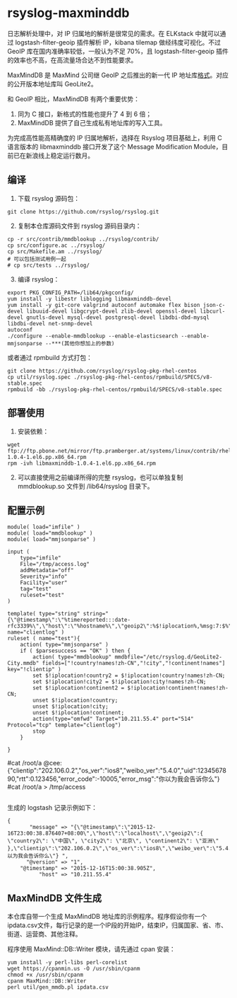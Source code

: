 # rsyslog-maxminddb

日志解析处理中，对 IP 归属地的解析是很常见的需求。在 ELKstack 中就可以通过 logstash-filter-geoip 插件解析 IP，kibana tilemap 做经纬度可视化。不过 GeoIP 库在国内准确率较低，一般认为不足 70%，且 logstash-filter-geoip 插件的效率也不高，在高流量场合达不到性能要求。

MaxMindDB 是 MaxMind 公司继 GeoIP 之后推出的新一代 IP 地址库[格式](http://maxmind.github.io/MaxMind-DB/)。对应的公开版本地址库叫 GeoLite2。

和 GeoIP 相比，MaxMindDB 有两个重要优势：

1. 同为 C 接口，新格式的性能也提升了 4 到 6 倍；
2. MaxMindDB 提供了自己生成私有地址库的写入工具。

为完成高性能高精确度的 IP 归属地解析，选择在 Rsyslog 项目基础上，利用 C 语言版本的 libmaxminddb 接口开发了这个 Message Modification Module，目前已在新浪线上稳定运行数月。

## 编译

1. 下载 rsyslog 源码包：
```
git clone https://github.com/rsyslog/rsyslog.git
```
2. 复制本仓库源码文件到 rsyslog 源码目录内：
```
cp -r src/contrib/mmdblookup ../rsyslog/contrib/
cp src/configure.ac ../rsyslog/
cp src/Makefile.am ../rsyslog/
# 可以包括测试用例一起
# cp src/tests ../rsyslog/
```
3. 编译 rsyslog：
```
export PKG_CONFIG_PATH=/lib64/pkgconfig/
yum install -y libestr liblogging libmaxminddb-devel
yum install -y git-core valgrind autoconf automake flex bison json-c-devel libuuid-devel libgcrypt-devel zlib-devel openssl-devel libcurl-devel gnutls-devel mysql-devel postgresql-devel libdbi-dbd-mysql libdbi-devel net-snmp-devel
autoconf
./configure --enable-mmdblookup --enable-elasticsearch --enable-mmjsonparse --***(其他你想加上的参数)
```

或者通过 rpmbuild 方式打包：
```
git clone https://github.com/rsyslog/rsyslog-pkg-rhel-centos
cp util/rsyslog.spec ./rsyslog-pkg-rhel-centos/rpmbuild/SPECS/v8-stable.spec
rpmbuild -bb ./rsyslog-pkg-rhel-centos/rpmbuild/SPECS/v8-stable.spec
```

## 部署使用

1. 安装依赖：
```
wget ftp://ftp.pbone.net/mirror/ftp.pramberger.at/systems/linux/contrib/rhel6/x86_64/libmaxminddb-1.0.4-1.el6.pp.x86_64.rpm
rpm -ivh libmaxminddb-1.0.4-1.el6.pp.x86_64.rpm
```
2. 可以直接使用之前编译所得的完整 rsyslog，也可以单独复制 mmdblookup.so 文件到 /lib64/rsyslog 目录下。

## 配置示例


```
module( load="imfile" )
module( load="mmdblookup" )
module( load="mmjsonparse" )

input (
	type="imfile"
	File="/tmp/access.log"
	addMetadata="off"
	Severity="info"
	Facility="user"
	tag="test"
	ruleset="test"
)

template( type="string" string="{\"@timestamp\":\"%timereported:::date-rfc3339%\",\"host\":\"%hostname%\",\"geoip2\":%$!iplocation%,%msg:7:$%" name="clientlog" )
ruleset ( name="test"){
	action( type="mmjsonparse" )
	if ( $parsesuccess == "OK" ) then {
	    action( type="mmdblookup" mmdbfile="/etc/rsyslog.d/GeoLite2-City.mmdb" fields=["!country!names!zh-CN","!city","!continent!names"] key="!clientip" )
	    set $!iplocation!country2 = $!iplocation!country!names!zh-CN;
	    set $!iplocation!city2 = $!iplocation!city!names!zh-CN;
	    set $!iplocation!continent2 = $!iplocation!continent!names!zh-CN;
	    unset $!iplocation!country;
	    unset $!iplocation!city;
	    unset $!iplocation!continent;
	    action(type="omfwd" Target="10.211.55.4" port="514" Protocol="tcp" template="clientlog")
	    stop
	}

}

```
#cat /root/a
@cee:{"clientip":"202.106.0.2","os_ver":"ios8","weibo_ver":"5.4.0","uid":1234567890,"rtt":0.123456,"error_code":-10005,"error_msg":"你以为我会告诉你么"}
#cat /root/a > /tmp/access
```

```

生成的 logstash 记录示例如下：

```
{
       "message" => "{\"@timestamp\":\"2015-12-16T23:00:38.876407+08:00\",\"host\":\"localhost\",\"geoip2\":{ \"country2\": \"中国\", \"city2\": \"北京\", \"continent2\": \"亚洲\" },\"clientip\":\"202.106.0.2\",\"os_ver\":\"ios8\",\"weibo_ver\":\"5.4.0\",\"uid\":1234567890,\"rtt\":0.123456,\"error_code\":-10005,\"error_msg\":\"你以为我会告诉你么\"} ",
      "@version" => "1",
    "@timestamp" => "2015-12-16T15:00:38.905Z",
          "host" => "10.211.55.4"
```

## MaxMindDB 文件生成

本仓库自带一个生成 MaxMindDB 地址库的示例程序。程序假设你有一个ipdata.csv文件，每行记录的是一个IP段的开始IP，结束IP，归属国家、省、市、街道、运营商、其他注释。

程序使用 MaxMind::DB::Writer 模块，请先通过 cpan 安装：

```
yum install -y perl-libs perl-corelist
wget https://cpanmin.us -O /usr/sbin/cpanm
chmod +x /usr/sbin/cpanm
cpanm MaxMind::DB::Writer
perl util/gen_mmdb.pl ipdata.csv
```
